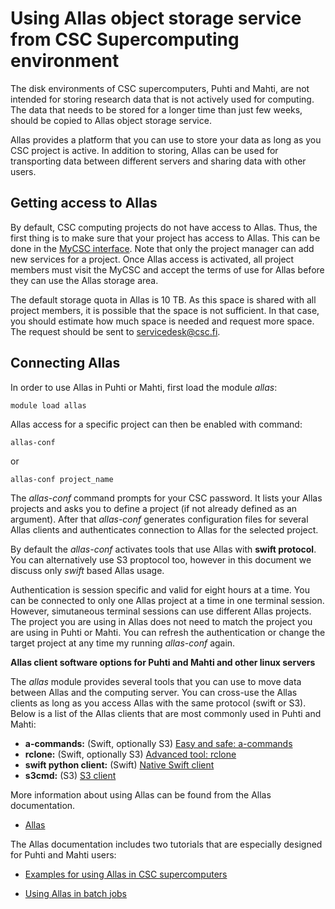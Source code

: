 # Using Allas object storage service from CSC Supercomputing environment

The disk environments of CSC supercomputers, Puhti and Mahti, are not intended for storing research data that is 
not actively used for computing. The data that needs to be stored for a longer time than just few weeks, 
should be copied to Allas object storage service. 

Allas provides a platform that you can use to store your data as long as you CSC project is active. 
In addition to storing, Allas can be used for transporting data between different servers and sharing data
with other users.

## Getting access to Allas

By default, CSC computing projects do not have access to Allas. Thus, the first thing is to make sure that your project has access to Allas.
This can be done in the [MyCSC interface](https://my.csc.fi). Note that only the project manager can 
add new services for a project. Once Allas access is activated, all project members must visit the MyCSC and accept the terms 
of use for Allas before they can use the Allas storage area.

The default storage quota in Allas is 10 TB. As this space is shared with all project members, it is
possible that the space is not sufficient. In that case, you should estimate how much space is needed 
and request more space. The request should be sent to servicedesk@csc.fi.

## Connecting Allas 

In order to use Allas in Puhti or Mahti, first load the module _allas_:
```text
module load allas
```
Allas access for a specific project can then be enabled with command:
```text
allas-conf
```
or 
```text
allas-conf project_name
```
The _allas-conf_ command prompts for your CSC password. It lists your Allas projects and asks you to define a project (if not already defined as an argument). After that _allas-conf_ generates configuration files for several Allas clients and authenticates connection to Allas for the selected project. 

By default the _allas-conf_ activates tools that use Allas with **swift protocol**. 
You can alternatively use S3 proptocol too, however in this document we 
discuss only _swift_ based Allas usage. 

Authentication is session specific and valid for eight hours at a time.
You can be connected to only one Allas project at a time in one terminal session. However, simutaneous terminal sessions
can use different Allas projects. The project you are using in Allas does not need to match the project you are using in 
Puhti or Mahti. You can refresh the authentication or change the target project at any time my running _allas-conf_ again. 


**Allas client software options for Puhti and Mahti and other linux servers**

The _allas_ module provides several tools that you can use to move data between Allas and the computing server.
You can cross-use the Allas clients as long as you access Allas with the same protocol (swift or S3).
Below is a list of the Allas clients that are most commonly used in Puhti and Mahti:

* **a-commands:** (Swift, optionally S3) [Easy and safe: a-commands](../data/Allas/using_allas/a_commands.md)
* **rclone:** (Swift, optionally S3) [Advanced tool: rclone](../data/Allas/using_allas/rclone.md)
* **swift python client:** (Swift) [Native Swift client](../data/Allas/using_allas/swift_client.md)
* **s3cmd:** (S3) [S3 client](../data/Allas/using_allas/s3_client.md#configuring-s3-connection-in-supercomputers)

More information about using Allas can be found from the Allas documentation.
* [Allas](../data/Allas/index.md)

The Allas documentation includes two tutorials that are especially designed for Puhti and Mahti users:

* [Examples for using Allas in CSC supercomputers](../data/Allas/allas-examples.md)

* [Using Allas in batch jobs](../data/Allas/allas_batchjobs.md)


